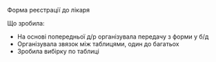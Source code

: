 Форма реєстрації до лікаря

Що зробила:

* На основі попередньої д/р організувала передачу з форми у б/д
* Організувала звязок між таблицями, один до багатьох
* Зробила вибірку по таблиці
